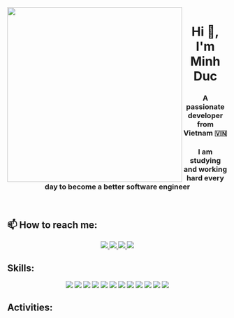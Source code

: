 <img align="left" width="400" src="https://github.githubassets.com/images/modules/profile/profile-first-repo.svg">
<h1 align="center">Hi 👋, I'm Minh Duc</h1>
<p align="center">
  <h3 align="center">A passionate developer from Vietnam 🇻🇳 </h3>
  <h3 align="center">I am studying and working hard every day to become a better software engineer</h3>
</p>

<br />

## 📫 How to reach me:

<p align="center">
  <a href="https://www.linkedin.com/in/ducle2001/" target="_blank">
    <img src="https://img.icons8.com/fluent/48/000000/linkedin.png"/>
  </a>
  <a href="https://www.facebook.com/profile.php?id=100009180107219&mibextid=ZbWKwL" alt="Facebook">
    <img src="https://img.icons8.com/fluent/48/000000/facebook-new.png" target="_blank" />
  </a> 
  <a href="https://github.com/samytythb" alt="Github">
    <img src="https://img.icons8.com/fluent/48/000000/github.png"/>
  </a>

  <a href="mailto:leminhduc20082001@gmail.com" alt="Email">
    <img src="https://img.icons8.com/fluent/48/000000/mailing.png"/>
  </a>
</p>

## Skills:

<p align="center">
  <img src="https://img.icons8.com/color/48/null/java-coffee-cup-logo--v1.png"/>
  <img src="https://img.icons8.com/color/48/null/javascript--v1.png"/>
  <img src="https://img.icons8.com/color/48/null/python--v1.png"/>
  <img src="https://img.icons8.com/color/48/null/nodejs.png"/>
  <img src="https://img.icons8.com/color/48/null/spring-logo.png"/>
  <img src="https://img.icons8.com/color/48/000000/microsoft-sql-server.png"/>
  <img src="https://img.icons8.com/color/48/000000/mongodb.png"/>
  <img src="https://img.icons8.com/color/48/000000/git.png"/>
  <img src="https://img.icons8.com/color/48/000000/github-2.png"/>
  <img src="https://img.icons8.com/external-tal-revivo-shadow-tal-revivo/48/null/external-subversion-a-software-versioning-and-revision-control-system-logo-shadow-tal-revivo.png"/>
  <img src="https://img.icons8.com/color/48/000000/visual-studio-code-2019.png"/>
  <img src="https://img.icons8.com/color/48/null/visual-studio--v2.png"/>
  
</p>

## Activities:
